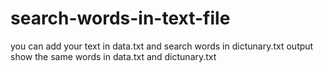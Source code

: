 # search-words-in-text-file

you can add your text in data.txt and search words in dictunary.txt
output show the same words in data.txt and dictunary.txt

